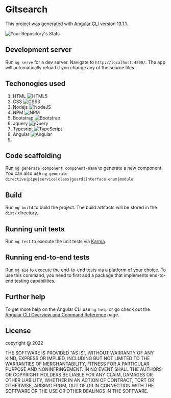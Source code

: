 # Gitsearch

This project was generated with [Angular CLI](https://github.com/angular/angular-cli) version 13.1.1.


![Your Repository's Stats](https://github-readme-stats.vercel.app/api/top-langs/?username=Gilbertyegon&theme=blue-green)

## Development server

Run `ng serve` for a dev server. Navigate to `http://localhost:4200/`. The app will automatically reload if you change any of the source files.


## Techonogies used
1. HTML ![HTML5](https://img.shields.io/badge/html5-%23E34F26.svg?style=for-the-badge&logo=html5&logoColor=white)
2. CSS ![CSS3](https://img.shields.io/badge/css3-%231572B6.svg?style=for-the-badge&logo=css3&logoColor=white)
4. Nodejs ![NodeJS](https://img.shields.io/badge/node.js-6DA55F?style=for-the-badge&logo=node.js&logoColor=white)
5. NPM ![NPM](https://img.shields.io/badge/NPM-%23000000.svg?style=for-the-badge&logo=npm&logoColor=white)
6. Bootstrap ![Bootstrap](https://img.shields.io/badge/bootstrap-%23563D7C.svg?style=for-the-badge&logo=bootstrap&logoColor=white)
7. Jquery ![jQuery](https://img.shields.io/badge/jquery-%230769AD.svg?style=for-the-badge&logo=jquery&logoColor=white)
8. Typesript ![TypeScript](https://img.shields.io/badge/typescript-%23007ACC.svg?style=for-the-badge&logo=typescript&logoColor=white)
9. Angular ![Angular](https://img.shields.io/badge/angular-%23DD0031.svg?style=for-the-badge&logo=angular&logoColor=white)
10. 

## Code scaffolding

Run `ng generate component component-name` to generate a new component. You can also use `ng generate directive|pipe|service|class|guard|interface|enum|module`.

## Build

Run `ng build` to build the project. The build artifacts will be stored in the `dist/` directory.

## Running unit tests

Run `ng test` to execute the unit tests via [Karma](https://karma-runner.github.io).

## Running end-to-end tests

Run `ng e2e` to execute the end-to-end tests via a platform of your choice. To use this command, you need to first add a package that implements end-to-end testing capabilities.

## Further help

To get more help on the Angular CLI use `ng help` or go check out the [Angular CLI Overview and Command Reference](https://angular.io/cli) page.
## License
copyright @ 2022

THE SOFTWARE IS PROVIDED "AS IS", WITHOUT WARRANTY OF ANY KIND, EXPRESS OR IMPLIED, INCLUDING BUT NOT LIMITED TO THE WARRANTIES OF MERCHANTABILITY, FITNESS FOR A PARTICULAR PURPOSE AND NONINFRINGEMENT. IN NO EVENT SHALL THE AUTHORS OR COPYRIGHT HOLDERS BE LIABLE FOR ANY CLAIM, DAMAGES OR OTHER LIABILITY, WHETHER IN AN ACTION OF CONTRACT, TORT OR OTHERWISE, ARISING FROM, OUT OF OR IN CONNECTION WITH THE SOFTWARE OR THE USE OR OTHER DEALINGS IN THE SOFTWARE.


